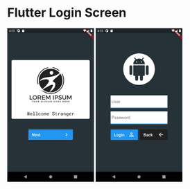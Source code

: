 # Flutter Login Screen

<img src="./scsh1.png" alt="drawing" width="200"/>
<img src="./scsh2.png" alt="drawing" width="200"/>
